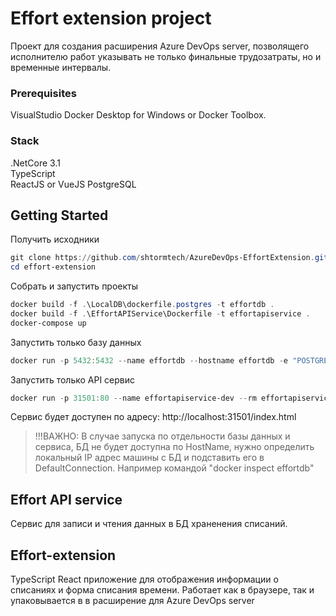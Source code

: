 # Effort extension project

Проект для создания расширения Azure DevOps server, позволящего исполнителю работ указывать не только финальные трудозатраты, но и временные интервалы.
### Prerequisites
VisualStudio
Docker Desktop for Windows or Docker Toolbox.

### Stack
.NetCore 3.1  
TypeScript  
ReactJS or VueJS 
PostgreSQL  

## Getting Started
Получить исходники
```powershell
git clone https://github.com/shtormtech/AzureDevOps-EffortExtension.git
cd effort-extension
```

Собрать и запустить проекты
```powershell
docker build -f .\LocalDB\dockerfile.postgres -t effortdb .
docker build -f .\EffortAPIService\Dockerfile -t effortapiservice .
docker-compose up
```

Запустить только базу данных
```powershell
docker run -p 5432:5432 --name effortdb --hostname effortdb -e "POSTGRES_PASSWORD=postgres" -d effortdb
```

Запустить только API сервис
```powershell
docker run -p 31501:80 --name effortapiservice-dev --rm effortapiservice -e "ConnectionStrings:DefaultConnection=Host=effortdb;Port=5432;Database=postgres;Username=postgres;Password=postgres"
```
Сервис будет доступен по адресу: http://localhost:31501/index.html

> !!!ВАЖНО: В случае запуска по отдельности базы данных и сервиса, БД не будет доступна по HostName, нужно определить локальный IP адрес машины с БД и подставить его в DefaultConnection. Например командой "docker inspect effortdb"


## Effort API service
Сервис для записи и чтения данных в БД храненения списаний.

## Effort-extension
TypeScript React приложение для отображения информации о списаниях и форма списания времени.
Работает как в браузере, так и упаковывается в в расширение для Azure DevOps server
